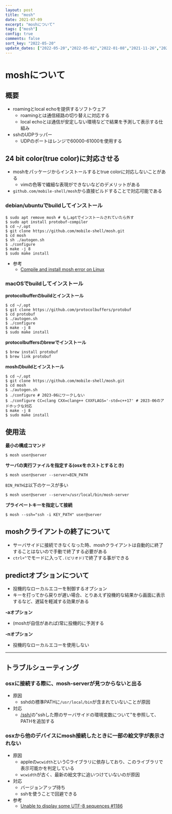 ```yaml
---
layout: post
title: "mosh"
date: 2021-07-09
excerpt: "moshについて"
tags: ["mosh"]
config: true
comments: false
sort_key: "2022-05-20"
update_dates: ["2022-05-20","2022-05-02","2022-01-08","2021-11-26","2021-08-14","2021-08-08","2021-07-09"]
---
```


# moshについて

## 概要
 - roamingとlocal echoを提供するソフトウェア
   - roamingとは通信経路の切り替えに対応する
   - local echoとは通信が安定しない環境などで結果を予測して表示する仕組み
 - sshのUDPラッパー
   - UDPのポートはレンジで60000-61000を使用する

## 24 bit color(true color)に対応させる
 - moshをパッケージからインストールするとtrue colorに対応しないことがある
   - vimの色等で繊細な表現ができないなどのデメリットがある
 - `github.com/mobile-shell/mosh`から直接ビルドすることで対応可能である

### debian/ubuntuでbuildしてインストール

```console
$ sudo apt remove mosh # もしaptでインストールされていたら外す
$ sudo apt install protobuf-compiler
$ cd ~/.opt
$ git clone https://github.com/mobile-shell/mosh.git
$ cd mosh
$ sh ./autogen.sh
$ ./configure
$ make -j 8
$ sudo make install
```
 - 参考
   - [Compile and install mosh error on Linux](https://gist.github.com/kuntau/37698a5159ceac40982b1f7ae96b7db8)

### macOSでbuildしてインストール

**protocolbufferのbuildとインストール**  
```console
$ cd ~/.opt
$ git clone https://github.com/protocolbuffers/protobuf
$ cd protobuf
$ ./autogen.sh
$ ./configure
$ make -j 8
$ sudo make install
```

**protocolbuffersのbrewでインストール**
```console
$ brew install protobuf
$ brew link protobuf
```

**moshのbuildとインストール**  
```console
$ cd ~/.opt
$ git clone https://github.com/mobile-shell/mosh.git
$ cd mosh
$ ./autogen.sh
$ ./configure # 2023-06にワークしない
$ ./configure CC=clang CXX=clang++ CXXFLAGS='-std=c++17' # 2023-06のアドホックな対応
$ make -j 8
$ sudo make install
```

## 使用法

**最小の構成コマンド**  

```console
$ mosh user@server 
```

**サーバの実行ファイルを指定する(osxをホストとするとき)**  

```console
$ mosh user@server --server=BIN_PATH
```

`BIN_PATH`は以下のケースが多い  

```console
$ mosh user@server --server=/usr/local/bin/mosh-server
```

**プライベートキーを指定して接続**  

```console
$ mosh --ssh="ssh -i KEY_PATH" user@server
```

## moshクライアントの終了について
 - サーバサイドに接続できなくなった時、moshクライアントは自動的に終了することはないので手動で終了する必要がある
 - `ctrl+^`でモードに入って`.(ピリオド)`で終了する事ができる

## predictオプションについて
 - 投機的なローカルエコーを制御するオプション
 - キーを打ってから戻りが遅い場合、とりあえず投機的な結果から画面に表示するなど、遅延を軽減する効果がある

**-aオプション**  
 - (moshが自信があれば)常に投機的に予測する

**-nオプション**  
 - 投機的なローカルエコーを使用しない

---

## トラブルシューティング

### osxに接続する際に、mosh-serverが見つからないと出る
 - 原因
   - sshdの標準PATHに`/usr/local/bin`が含まれていないことが原因
 - 対応
   - [/ssh/](/ssh/)の"sshした際のサーバサイドの環境変数について"を参照して、PATHを追加する

### osxから他のデバイスにmosh接続したときに一部の絵文字が表示されない
 - 原因
   - appleの`wcwidth`というCライブラリに依存しており、このライブラリで表示可能かを判定している
   - `wcwidth`が古く、最新の絵文字に追いつけていないのが原因
 - 対応
   - バージョンアップ待ち
   - sshを使うことで回避できる
 - 参考
   - [Unable to display some UTF-8 sequences #1186](https://github.com/mobile-shell/mosh/issues/1186)
